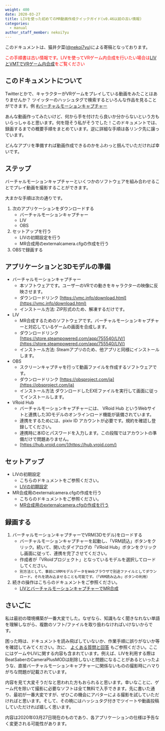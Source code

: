 ```yaml
---
weight: 400
date: 2020-03-27
title: LIVを使った初めてのMR動画作成クイックガイド(v0.46以前の古い情報)
categories:
  - manual
author_staff_member: nekoi7yu
---
```


このドキュメントは、猫井夕菜([@nekoi7yu](https://twitter.com/nekoi7yu))による寄稿となっております。  
  
<span style="color: red;">この手順書は古い情報です。LIVを使ってVRゲーム内合成を行いたい場合は</span>[LIVとVMTでVRゲーム内合成](https://vmc.info/manual/LIV%E3%81%A8VMT%E3%81%A7VR%E3%82%B2%E3%83%BC%E3%83%A0%E5%86%85%E5%90%88%E6%88%90.html)<span style="color: red;">をご覧ください</span>  


## このドキュメントについて

Twitterとかで、キャラクターがVRゲームをプレイしている動画をみたことはありませんか？
ツイッターのハッシュタグで検索するといろんな作品を見ることができます。例 [#バーチャルモーションキャプチャー](https://twitter.com/search?q=%23%E3%83%90%E3%83%BC%E3%83%81%E3%83%A3%E3%83%AB%E3%83%A2%E3%83%BC%E3%82%B7%E3%83%A7%E3%83%B3%E3%82%AD%E3%83%A3%E3%83%97%E3%83%81%E3%83%A3%E3%83%BC)

あんな動画作ってみたいけど、何から手を付けたら良いか分からないという方もいらっしゃると思います。何を隠そう私がそうでした！このドキュメントでは、録画するまでの概要手順をまとめています。逆に詳細な手順は各リンク先に譲っています。

どんなアプリを準備すれば動画作成できるのかをふわっと掴んでいただければ幸いです。


## ステップ

バーチャルモーションキャプチャーといくつかのソフトウェアを組み合わせることでプレイ動画を撮影することができます。

大まかな手順は次の通りです。

1. 次のアプリケーションをダウンロードする
   * バーチャルモーションキャプチャー
   * LIV
   * OBS
1. セットアップを行う
   * LIVの初期設定を行う
   * MR合成用のexternalcamera.cfgの作成を行う
1. OBSで録画する

## アプリケーションと3Dモデルの準備

* バーチャルモーションキャプチャー
  * 本ソフトウェアです。ユーザーのVRでの動きをキャラクターの映像に反映させます。
  * ダウンロードリンク
[https://vmc.info/download.html](https://vmc.info/download.html)
  * インストール方法:
ZIP形式のため、解凍するだけです。
* LIV
  * MR合成するためのソフトウェアです。バーチャルモーションキャプチャーと対応しているゲームの画面を合成します。
  * ダウンロードリンク
[https://store.steampowered.com/app/755540/LIV/](https://store.steampowered.com/app/755540/LIV/)
  * インストール方法:
Steamアプリのため、他アプリと同様にインストールします。
* OBS
  * スクリーンキャプチャを行って動画ファイルを作成するソフトウェアです。
  * ダウンロードリンク
[https://obsproject.com/ja](https://obsproject.com/ja)
  * インストール方法
ダウンロードしたEXEファイルを実行して画面に従ってインストールします。
* VRoid Hub
  * バーチャルモーションキャプチャーには、 VRoid Hub というWebサイトと連携した3Dモデルのオンラインロード機能が装備されています。
  * 連携をするためには、pixiv ID アカウントが必要です。規約を確認し登録してください。
  * 連携時に本IDとパスワードを入力します。この段階ではアカウントの準備だけで問題ありません。
  * [https://hub.vroid.com/](https://hub.vroid.com/)

## セットアップ

* LIVの初期設定
  * こちらのドキュメントをご参照ください。
  *  [LIVの初期設定](https://vmc.info/manual/LIV%E3%81%AE%E5%88%9D%E6%9C%9F%E8%A8%AD%E5%AE%9A.html)
* MR合成用のexternalcamera.cfgの作成を行う
  * こちらのドキュメントをご参照ください。
  * [MR合成用のexternalcamera.cfgの作成を行う](https://vmc.info/manual/MR%E5%90%88%E6%88%90%E7%94%A8%E3%81%AEexternalcamera.cfg%E3%81%AE%E4%BD%9C%E6%88%90.html)
  

## 録画する

1. バーチャルモーションキャプチャーでVRM(3Dモデル)をロードする
    * バーチャルモーションキャプチャーを起動し、「VRM読込」ボタンをクリック。続いて、開いたダイアログの「VRoid Hub」ボタンをクリックし画面に従って、連携を完了させてください。
    * 作成者が「VRoidプロジェクト」となっているモデルを選択してロードしてください。
    * ```別方法として、事前にVRMモデルデータをWebブラウザで別途ファイルとしてダウンロード。それを読み込ませることも可能です。（「VRM読み込み」ボタンの利用）```
1. 続きの操作はこちらのドキュメントをご参照ください。
    * [LIVとバーチャルモーションキャプチャーでMR合成](https://vmc.info/manual/LIV%E3%81%A8%E3%83%90%E3%83%BC%E3%83%81%E3%83%A3%E3%83%AB%E3%83%A2%E3%83%BC%E3%82%B7%E3%83%A7%E3%83%B3%E3%82%AD%E3%83%A3%E3%83%97%E3%83%81%E3%83%A3%E3%83%BC%E3%81%A7MR%E5%90%88%E6%88%90.html)


## さいごに

私は最初の環境構築が一番大変でした。なぜなら、知識もなく聞きなれない単語を理解しながら、複数のソフト/ファイルを取り扱わなければいけないからです。

困った時は、ドキュメントを読み飛ばしていないか、作業手順に誤りがないか等を確認してみてください。次に、 [よくある質問と回答](https://github.com/sh-akira/VirtualMotionCapture/wiki/%E3%82%88%E3%81%8F%E3%81%82%E3%82%8B%E8%B3%AA%E5%95%8F%E3%81%A8%E5%9B%9E%E7%AD%94) もご参照ください。ここにはゲームやLIVに関する内容も含まれています。例えば、LIVを利用する際はBeatSaberのCameraPlusMODは削除しないと問題になることがあるといったような、直接バーチャルモーションキャプチャーに関係ないものの撮影時にハマりがちな問題が記載されています。

内容を見て大変そうだなと思われた方もおられると思います。幸いなことに、ゲーム代を除いて撮影に必要なソフトは全て無料で入手できます。先に書いた通り、最初が一番大変ですが、ぜひこの機会にアバターによる撮影を試していただければと思います。そして、その暁にはハッシュタグ付きでツイートや動画投稿していただければ嬉しく思います。

内容は2020年03月27日現在のものであり、各アプリケーションの仕様は予告なく変更される可能性があります。

